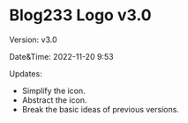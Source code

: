 # Blog233 Logo v3.0

Version: v3.0

Date&Time: 2022-11-20 9:53

Updates:
- Simplify the icon.
- Abstract the icon.
- Break the basic ideas of previous versions.
